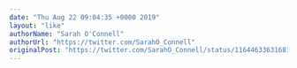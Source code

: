 ```yaml
---
date: "Thu Aug 22 09:04:35 +0000 2019"
layout: "like"
authorName: "Sarah O'Connell"
authorUrl: "https://twitter.com/SarahO_Connell"
originalPost: "https://twitter.com/SarahO_Connell/status/1164463363168100352"
---
```

